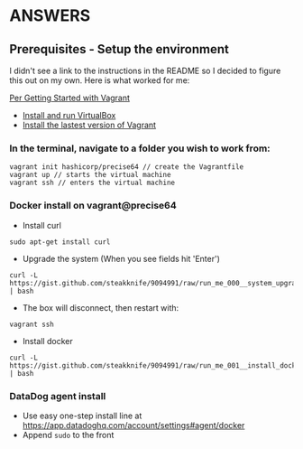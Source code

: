 # ANSWERS

## Prerequisites - Setup the environment
I didn't see a link to the instructions in the README so I decided to figure this out on my own. Here is what worked for me:

[Per Getting Started with Vagrant](https://www.vagrantup.com/intro/getting-started/index.html)
- [Install and run VirtualBox](https://www.virtualbox.org/)
- [Install the lastest version of Vagrant](https://www.vagrantup.com/downloads.html)

### In the terminal, navigate to a folder you wish to work from:
```
vagrant init hashicorp/precise64 // create the Vagrantfile
vagrant up // starts the virtual machine
vagrant ssh // enters the virtual machine
```

### Docker install on vagrant@precise64
- Install curl
```
sudo apt-get install curl
```
- Upgrade the system (When you see <OK> fields hit 'Enter')
```
curl -L https://gist.github.com/steakknife/9094991/raw/run_me_000__system_upgrade.sh | bash
```
- The box will disconnect, then restart with:
```
vagrant ssh
```
- Install docker
```
curl -L https://gist.github.com/steakknife/9094991/raw/run_me_001__install_docker_and_fixes.sh | bash
```

### DataDog agent install
- Use easy one-step install line at https://app.datadoghq.com/account/settings#agent/docker
- Append ``sudo`` to the front
